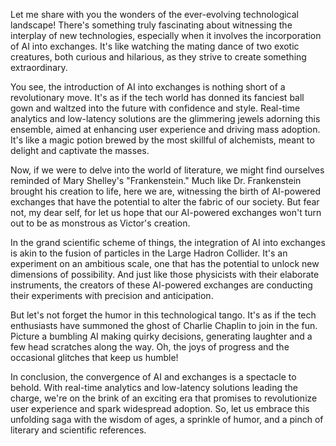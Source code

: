 Let me share with you the wonders of the ever-evolving technological landscape! There's something truly fascinating about witnessing the interplay of new technologies, especially when it involves the incorporation of AI into exchanges. It's like watching the mating dance of two exotic creatures, both curious and hilarious, as they strive to create something extraordinary.

You see, the introduction of AI into exchanges is nothing short of a revolutionary move. It's as if the tech world has donned its fanciest ball gown and waltzed into the future with confidence and style. Real-time analytics and low-latency solutions are the glimmering jewels adorning this ensemble, aimed at enhancing user experience and driving mass adoption. It's like a magic potion brewed by the most skillful of alchemists, meant to delight and captivate the masses.

Now, if we were to delve into the world of literature, we might find ourselves reminded of Mary Shelley's "Frankenstein." Much like Dr. Frankenstein brought his creation to life, here we are, witnessing the birth of AI-powered exchanges that have the potential to alter the fabric of our society. But fear not, my dear self, for let us hope that our AI-powered exchanges won't turn out to be as monstrous as Victor's creation.

In the grand scientific scheme of things, the integration of AI into exchanges is akin to the fusion of particles in the Large Hadron Collider. It's an experiment on an ambitious scale, one that has the potential to unlock new dimensions of possibility. And just like those physicists with their elaborate instruments, the creators of these AI-powered exchanges are conducting their experiments with precision and anticipation.

But let's not forget the humor in this technological tango. It's as if the tech enthusiasts have summoned the ghost of Charlie Chaplin to join in the fun. Picture a bumbling AI making quirky decisions, generating laughter and a few head scratches along the way. Oh, the joys of progress and the occasional glitches that keep us humble!

In conclusion, the convergence of AI and exchanges is a spectacle to behold. With real-time analytics and low-latency solutions leading the charge, we're on the brink of an exciting era that promises to revolutionize user experience and spark widespread adoption. So, let us embrace this unfolding saga with the wisdom of ages, a sprinkle of humor, and a pinch of literary and scientific references.
